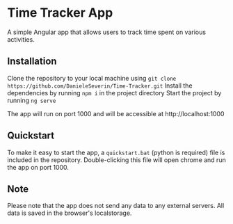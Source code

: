 # Time Tracker App

A simple Angular app that allows users to track time spent on various activities.

## Installation

Clone the repository to your local machine using `git clone https://github.com/DanieleSeverin/Time-Tracker.git`
Install the dependencies by running `npm i` in the project directory
Start the project by running `ng serve`

The app will run on port 1000 and will be accessible at http://localhost:1000

## Quickstart

To make it easy to start the app, a `quickstart.bat` (python is required) file is included in the repository. Double-clicking this file will open chrome and run the app on port 1000.

## Note

Please note that the app does not send any data to any external servers. All data is saved in the browser's localstorage.
